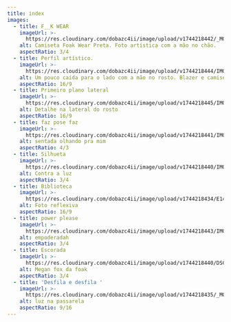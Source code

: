 ```yaml
---
title: index
images:
  - title: F__K WEAR
    imageUrl: >-
      https://res.cloudinary.com/dobazc4ii/image/upload/v1744218442/_MG_9923_ftweyq.jpg
    alt: Camiseta Foak Wear Preta. Foto artística com a mão no chão.
    aspectRatio: 3/4
  - title: Perfil artístico.
    imageUrl: >-
      https://res.cloudinary.com/dobazc4ii/image/upload/v1744218444/IMG_8225_dtkzu5.jpg
    alt: Um pouco caída para o lado com a mão no rosto. Blazer e camiseta social.
    aspectRatio: 16/9
  - title: Primeiro plano lateral
    imageUrl: >-
      https://res.cloudinary.com/dobazc4ii/image/upload/v1744218445/IMG_8302_tkmxru.jpg
    alt: Detalhe na lateral do rosto
    aspectRatio: 16/9
  - title: faz pose faz
    imageUrl: >-
      https://res.cloudinary.com/dobazc4ii/image/upload/v1744218441/IMG_8301_jt8dmd.jpg
    alt: sentada olhando pra mim
    aspectRatio: 4/3
  - title: Silhueta
    imageUrl: >-
      https://res.cloudinary.com/dobazc4ii/image/upload/v1744218440/IMG_8323_nwcga1.jpg
    alt: Contra a luz
    aspectRatio: 3/4
  - title: Biblioteca
    imageUrl: >-
      https://res.cloudinary.com/dobazc4ii/image/upload/v1744218434/E1454E7D-267A-4BAB-AF14-5C6FA413423A_ufswcf.jpg
    alt: Foto reflexiva
    aspectRatio: 16/9
  - title: power please
    imageUrl: >-
      https://res.cloudinary.com/dobazc4ii/image/upload/v1744218443/IMG_8222_ozszuc.jpg
    alt: empoderadah
    aspectRatio: 3/4
  - title: Escorada
    imageUrl: >-
      https://res.cloudinary.com/dobazc4ii/image/upload/v1744218440/DSC_0319-41_wbzfcw.jpg
    alt: Megan fox da foak
    aspectRatio: 3/4
  - title: 'Desfila e desfila '
    imageUrl: >-
      https://res.cloudinary.com/dobazc4ii/image/upload/v1744218435/_MG_0183_f6fu8j.jpg
    alt: luz na passarela
    aspectRatio: 9/16
---
```


